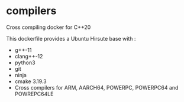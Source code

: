 # compilers

Cross compiling docker for C++20

This dockerfile provides a Ubuntu Hirsute base with :
  - g++-11
  - clang++-12
  - python3
  - git
  - ninja
  - cmake 3.19.3
  - Cross compilers for ARM, AARCH64, POWERPC, POWERPC64 and POWREPC64LE
